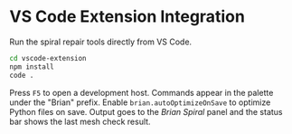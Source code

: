 # VS Code Extension Integration

Run the spiral repair tools directly from VS Code.

```bash
cd vscode-extension
npm install
code .
```

Press `F5` to open a development host. Commands appear in the palette under the "Brian" prefix. Enable `brian.autoOptimizeOnSave` to optimize Python files on save. Output goes to the *Brian Spiral* panel and the status bar shows the last mesh check result.
